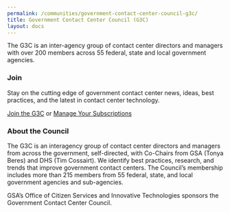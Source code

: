 ```yaml
---
permalink: /communities/government-contact-center-council-g3c/
title: Government Contact Center Council (G3C)
layout: docs
---
```


The G3C is an inter-agency group of contact center directors and managers with over 200 members across 55 federal, state and local government agencies.

### Join

Stay on the cutting edge of  government contact center news, ideas, best practices, and the latest in contact center technology.

<a class="button" href="mailto:tim.cossairt@tsa.dhs.gov">Join the G3C</a> or <a class="button" href="https://www.digitalgov.gov/communities/manage-your-listserv-subscription/">Manage Your Subscriptions</a>

### About the Council

The G3C is an interagency group of contact center directors and managers from across the government, self-directed, with Co-Chairs from GSA (Tonya Beres) and DHS (Tim Cossairt). We identify best practices, research, and trends that improve government contact centers. The Council’s membership includes more than 215 members from 55 federal, state, and local government agencies and sub-agencies.

GSA’s Office of Citizen Services and Innovative Technologies sponsors the Government Contact Center Council.
